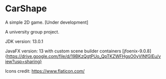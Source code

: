 # CarShape
A simple 2D game. [Under development]

A university group project.

JDK version: 13.0.1 

JavaFX version: 13 with custom scene builder containers [jfoenix-9.0.8] {https://drive.google.com/file/d/19BKzQgtPUo_QpTKZWFHgsO0yVlNfGlEu/view?usp=sharing}

Icons credit: https://www.flaticon.com/
